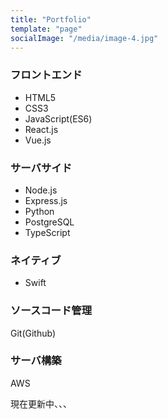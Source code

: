 ```yaml
---
title: "Portfolio"
template: "page"
socialImage: "/media/image-4.jpg"
---
```


### フロントエンド

* HTML5
* CSS3
* JavaScript(ES6)
* React.js
* Vue.js

### サーバサイド
* Node.js
* Express.js
* Python
* PostgreSQL
* TypeScript

### ネイティブ
* Swift

### ソースコード管理
Git(Github)

### サーバ構築
AWS

現在更新中、、、